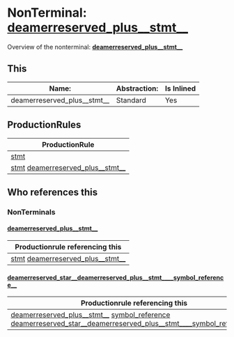 # NonTerminal: **[deamerreserved_plus__stmt__](./deamerreserved_plus__stmt__.md)**

Overview of the nonterminal: **[deamerreserved_plus__stmt__](./deamerreserved_plus__stmt__.md)**



## This

| Name:                | Abstraction:    | Is Inlined |
| -------------------- | --------------- | ---------- |
| deamerreserved_plus__stmt__ | Standard | Yes |



## ProductionRules

| ProductionRule |
| ---- |
| [stmt](./stmt.md)  |
| [stmt](./stmt.md) [deamerreserved_plus__stmt__](./deamerreserved_plus__stmt__.md)  |




## Who references this

### NonTerminals


#### [deamerreserved_plus__stmt__](./../Grammar/deamerreserved_plus__stmt__.md)

| Productionrule referencing this                      |
| ---------------------------------------------------- |
| [stmt](./stmt.md) [deamerreserved_plus__stmt__](./deamerreserved_plus__stmt__.md)  |


#### [deamerreserved_star__deamerreserved_plus__stmt____symbol_reference__](./../Grammar/deamerreserved_star__deamerreserved_plus__stmt____symbol_reference__.md)

| Productionrule referencing this                      |
| ---------------------------------------------------- |
| [deamerreserved_plus__stmt__](./deamerreserved_plus__stmt__.md) [symbol_reference](./symbol_reference.md) [deamerreserved_star__deamerreserved_plus__stmt____symbol_reference__](./deamerreserved_star__deamerreserved_plus__stmt____symbol_reference__.md)  |



